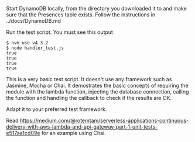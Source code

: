 Start DynamoDB locally, from the directory you downloaded it to and make sure that the Presences table exists. Follow the instructions in ../docs/DynamoDB.md

Run the test script. You must see this output

```
$ nvm use v4.3.2
$ node handler_test.js
true
true
true
true
```


This is a very basic test script. It doesn't use any framework such as Jasmine, Mocha or Chai.
It demostrates the basic concepts of requiring the module with the lambda function, injecting the database
connection, calling the function and handling the callback to check if the results are OK.

Adapt it to your preferred test framework.

Read https://medium.com/@rotemtam/serverless-applications-continuous-delivery-with-aws-lambda-and-api-gateway-part-1-unit-tests-e517aa1cd09e for an example using Chai.
